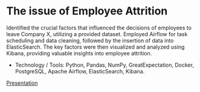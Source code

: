 # The issue of  Employee Attrition 
Identified the crucial factors that influenced the decisions of employees to leave Company X, utilizing a provided dataset. Employed Airflow for task scheduling and data cleaning, followed by the insertion of data into ElasticSearch. The key factors were then visualized and analyzed using Kibana, providing valuable insights into employee attrition.
- Technology / Tools: Python, Pandas, NumPy, GreatExpectation, Docker, PostgreSQL, Apache Airflow, ElasticSearch, Kibana.

[Presentation](https://docs.google.com/presentation/d/1Wh7gCxuxIKnQxRt0Eby7XY8V3inHG4HHxgiSaCOQ8WI/edit?usp=sharing)
